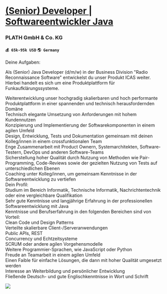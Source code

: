 # [(Senior) Developer | Softwareentwickler Java](https://www.remotewlb.com/apply/senior-developer-softwareentwickler-java-41709)  
### PLATH GmbH & Co. KG  
#### `💰 65k-95k USD` `🌎 Germany`  

Deine Aufgaben:  
  
Als (Senior) Java Developer (d/m/w) in der Business Division "Radio Reconnaissance Software" entwickelst du unser Produkt ICAS weiter. Hierbei handelt es sich um eine Produktplattform für Funkaufklärungssysteme.  
  
Weiterentwicklung unser hochgradig skalierbaren und hoch performante Produktplattform in einer spannenden und technisch herausfordernden Domäne  
Technisch elegante Umsetzung von Anforderungen mit hohem Kundennutzen  
Konzipierung und Implementierung der Softwarekomponenten in einem agilen Umfeld  
Design, Entwicklung, Tests und Dokumentation gemeinsam mit deinen Kolleg/innen in einem crossfunktionalen Team  
Enge Zusammenarbeit mit Product Ownern, Systemarchitekten, Software-Testern, DevOps und anderen Software-Teams  
Sicherstellung hoher Qualität durch Nutzung von Methoden wie Pair-Programming, Code-Reviews sowie der gezielten Nutzung von Tests auf unterschiedlichen Ebenen  
Coaching unter Kolleg/innen, um gemeinsam Kenntnisse in der Softwareentwicklung zu vertiefen  
Dein Profil:  
Studium im Bereich Informatik, Technische Informatik, Nachrichtentechnik oder eine vergleichbare Qualifikation  
Sehr gute Kenntnisse und langjährige Erfahrung in der professionellen Softwareentwicklung mit Java  
Kenntnisse und Berufserfahrung in den folgenden Bereichen sind von Vorteil:  
Clean Code und Design Patterns  
Verteilte skalierbare Client-/Serveranwendungen  
Public APIs, REST  
Concurrency und Echtzeitsysteme  
SCRUM oder andere agilen Vorgehensmodelle  
Weitere Programmier-Sprachen, wie JavaScript oder Python  
Freude an Teamarbeit in einem agilen Umfeld  
Einen Faible für einfache Lösungen, die dann mit hoher Qualität umgesetzt werden  
Interesse an Weiterbildung und persönlicher Entwicklung  
Fließende Deutsch- und gute Englischkenntnisse in Wort und Schrift

![](https://remotive.com/job/track/1896753/blank.gif?source=public_api)

